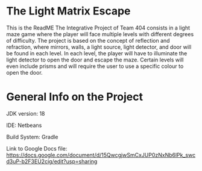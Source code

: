 # The Light Matrix Escape
This is the ReadME
The Integrative Project of Team 404 consists in a light maze game where the player will face multiple levels with different degrees of difficulty. The project is based on the concept of reflection and refraction, where mirrors, walls, a light source, light detector, and door will be found in each level. In each level, the player will have to illuminate the light detector to open the door and escape the maze. Certain levels will even include prisms and will require the user to use a specific colour to open the door.




# General Info on the Project
JDK version: 18

IDE: Netbeans

Build System: Gradle

Link to Google Docs file: https://docs.google.com/document/d/15QwcgjwSmCxJUP0zNxNb6lPk_swcd3uP-b2F3EU2cig/edit?usp=sharing
